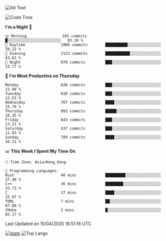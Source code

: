 ![Alt Text](https://media.tenor.com/3Gehha8RO-sAAAAC/goose-dance.gif)

<!--START_SECTION:waka-->
![Code Time](http://img.shields.io/badge/Code%20Time-443%20hrs%2019%20mins-blue)

**I'm a Night 🦉** 

```text
🌞 Morning                165 commits         █░░░░░░░░░░░░░░░░░░░░░░░░   03.39 % 
🌆 Daytime                1909 commits        ██████████░░░░░░░░░░░░░░░   39.22 % 
🌃 Evening                2123 commits        ███████████░░░░░░░░░░░░░░   43.62 % 
🌙 Night                  670 commits         ███░░░░░░░░░░░░░░░░░░░░░░   13.77 % 
```
📅 **I'm Most Productive on Thursday** 

```text
Monday                   628 commits         ███░░░░░░░░░░░░░░░░░░░░░░   12.90 % 
Tuesday                  610 commits         ███░░░░░░░░░░░░░░░░░░░░░░   12.53 % 
Wednesday                767 commits         ████░░░░░░░░░░░░░░░░░░░░░   15.76 % 
Thursday                 893 commits         █████░░░░░░░░░░░░░░░░░░░░   18.35 % 
Friday                   643 commits         ███░░░░░░░░░░░░░░░░░░░░░░   13.21 % 
Saturday                 537 commits         ███░░░░░░░░░░░░░░░░░░░░░░   11.03 % 
Sunday                   789 commits         ████░░░░░░░░░░░░░░░░░░░░░   16.21 % 
```


📊 **This Week I Spent My Time On** 

```text
🕑︎ Time Zone: Asia/Hong_Kong

💬 Programming Languages: 
Rust                     40 mins             █████████░░░░░░░░░░░░░░░░   37.49 % 
C++                      36 mins             ████████░░░░░░░░░░░░░░░░░   33.73 % 
C                        17 mins             ████░░░░░░░░░░░░░░░░░░░░░   15.97 % 
TOML                     7 mins              ██░░░░░░░░░░░░░░░░░░░░░░░   07.08 % 
CMake                    2 mins              █░░░░░░░░░░░░░░░░░░░░░░░░   02.17 % 
```


 Last Updated on 15/04/2025 18:51:16 UTC
<!--END_SECTION:waka-->
[![stats](https://github-readme-stats-rose-phi.vercel.app/api?username=jxncted&count_private=true)](https://github.com/jxncted/github-readme-stats)
![Top Langs](https://github-readme-stats-rose-phi.vercel.app/api/top-langs/?username=jxncted\&layout=compact&hide=c,assembly,jupyter%20notebook)
